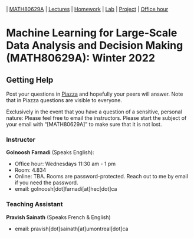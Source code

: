| [MATH80629A](main.md) | [Lectures](lectures.md) | [Homework](homework.md) | [Lab](lab.md) | [Project](project.md) | [Office hour](office_hr.md)
# Machine Learning for Large-Scale Data Analysis and Decision Making (MATH80629A): Winter 2022

## Getting Help
Post your questions in [Piazza]() and hopefully your peers will answer. Note that in Piazza questions are visible to everyone.

Exclusively in the event that you have a question of a sensitive, personal nature: Please feel free to email the instructors. Please start the subject of your email with “[MATH80629A]” to make sure that it is not lost.


### Instructor
**Golnoosh Farnadi** (Speaks English): 
- Office hour: Wednesdays 11:30 am - 1 pm
- Room: 4.834
- Online: TBA. 
Rooms are password-protected. Reach out to me by email if you need the password.
- email: golnoosh[dot]farnadi[at]hec[dot]ca

### Teaching Assistant
**Pravish Sainath** (Speaks French & English)
- email: pravish[dot]sainath[at]umontreal[dot]ca
